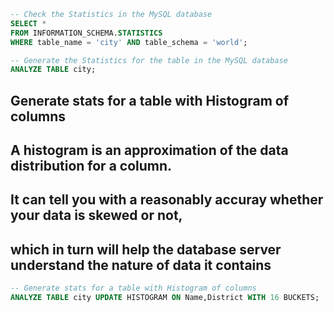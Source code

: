 
```sql
-- Check the Statistics in the MySQL database
SELECT * 
FROM INFORMATION_SCHEMA.STATISTICS 
WHERE table_name = 'city' AND table_schema = 'world';
```


```sql
-- Generate the Statistics for the table in the MySQL database
ANALYZE TABLE city;
```

## Generate stats for a table with Histogram of columns 
## A histogram is an approximation of the data distribution for a column. 
## It can tell you with a reasonably accuray whether your data is skewed or not, 
## which in turn will help the database server understand the nature of data it contains

```sql
-- Generate stats for a table with Histogram of columns
ANALYZE TABLE city UPDATE HISTOGRAM ON Name,District WITH 16 BUCKETS;
```